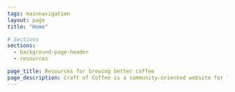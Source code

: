 ```yaml
---
tags: mainnavigation
layout: page
title: "Home"

# Sections
sections:
  - background-page-header
  - resources

page_title: Resources for brewing better coffee
page_description: Craft of Coffee is a community-oriented website for learning all about coffee. Our mission is to help coffee enthusiasts of any skill level easily find the information that they need.
---
```

